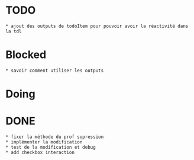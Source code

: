 # TODO
    * ajout des outputs de todoItem pour pouvoir avoir la réactivité dans la tdl
# Blocked 
    * savoir comment utiliser les outputs 
# Doing

# DONE
    * fixer la méthode du prof supression
    * implémenter la modification 
    * test de la modification et debug
    * add checkbox interaction

